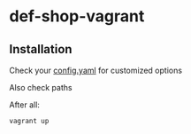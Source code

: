 # def-shop-vagrant

## Installation

Check your [config.yaml](https://github.com/tankist/def-shop-vagrant/blob/master/puphpet/config.yaml) for customized options

Also check paths

After all: 

```
vagrant up
```

